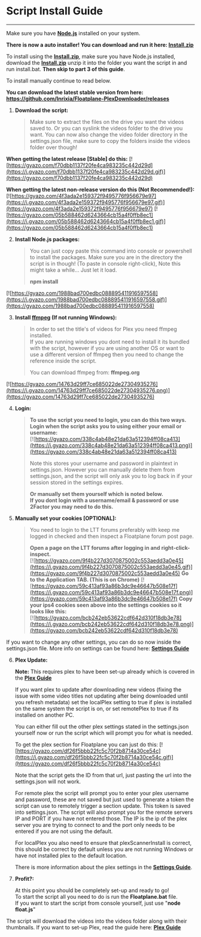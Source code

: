 # Script Install Guide
---
Make sure you have **[Node.js](https://nodejs.org/en/)** installed on your system.

**There is now a auto installer! You can download and run it here: [Install.zip](https://raw.githubusercontent.com/Inrixia/Floatplane-Downloader/master/releases/Install.zip)**

To install using the **[Install.zip](https://raw.githubusercontent.com/Inrixia/Floatplane-Downloader/master/releases/Install.zip)**, make sure you have Node.js installed, download the **[Install.zip](https://raw.githubusercontent.com/Inrixia/Floatplane-Downloader/master/releases/Install.zip)** unzip it into the folder you want the script in and run install.bat. **Then skip to part 3 of this guide**.

To install manually continue to read below.

**You can download the latest stable version from here: https://github.com/Inrixia/Floatplane-PlexDownloader/releases**

1. **Download the script:**

   >Make sure to extract the files on the drive you want the videos saved to. Or you can syslink the videos folder to the drive you want. You can now also change the video folder directory in the settings.json file, make sure to copy the folders inside the videos folder over though!
   
**When getting the latest release [Stable] do this:**
[![https://gyazo.com/f70dbb1137f20fe4ca983235c442d29d](https://i.gyazo.com/f70dbb1137f20fe4ca983235c442d29d.gif)](https://gyazo.com/f70dbb1137f20fe4ca983235c442d29d)

**When getting the latest non-release version do this (Not Recommended!):**
[![https://gyazo.com/4f3ada2e159372f9495776f956679e97](https://i.gyazo.com/4f3ada2e159372f9495776f956679e97.gif)](https://gyazo.com/4f3ada2e159372f9495776f956679e97)
[![https://gyazo.com/05b588462d6243664cb15a4f0ffb8ec1](https://i.gyazo.com/05b588462d6243664cb15a4f0ffb8ec1.gif)](https://gyazo.com/05b588462d6243664cb15a4f0ffb8ec1)

2. **Install Node.js packages:**

   >You can just copy paste this command into console or powershell to install the packages. Make sure you are in the directory the script is in though! (To paste in console right-click), Note this might take a while... Just let it load.
   >
   >**npm install**

[![https://gyazo.com/1988bad700edbc088895411916597558](https://i.gyazo.com/1988bad700edbc088895411916597558.gif)](https://gyazo.com/1988bad700edbc088895411916597558)

3. **Install [ffmpeg](ffmpeg.org) (If not running Windows):**

   >In order to set the title's of videos for Plex you need ffmpeg installed.  
   >If you are running windows you dont need to install it its bundled with the script, however if you are using another OS or want to use a different version of ffmpeg then you need to change the reference inside the script.
   >
   >You can download ffmpeg from: **ffmpeg.org**

[![https://gyazo.com/14763d29ff7ce685022de27304935276](https://i.gyazo.com/14763d29ff7ce685022de27304935276.png)](https://gyazo.com/14763d29ff7ce685022de27304935276)

4. **Login:**
   >**To use the script you need to login, you can do this two ways.**
   >**Login when the script asks you to using either your email or username:**  
   [![https://gyazo.com/338c4ab48e21da63a512394ff08ca413](https://i.gyazo.com/338c4ab48e21da63a512394ff08ca413.png)](https://gyazo.com/338c4ab48e21da63a512394ff08ca413)
   >
   >Note this stores your username and password in plaintext in settings.json. However you can manually delete them from settings.json, and the script will only ask you to log back in if your session stored in the settings expires.
   >
   >**Or manually set them yourself which is noted below.**  
   >**If you dont login with a username/email & password or use 2Factor you may need to do this.**
5. **Manually set your cookies [OPTIONAL]:**

   >You need to login to the LTT forums preferably with keep me logged in checked and then inspect a Floatplane forum post page.  
   >
   >**Open a page on the LTT forums after logging in and right-click-inspect.**  
[![https://gyazo.com/9f4b227d3070875002c553aedd3a0e45](https://i.gyazo.com/9f4b227d3070875002c553aedd3a0e45.gif)](https://gyazo.com/9f4b227d3070875002c553aedd3a0e45)
**Go to the Application TAB. (This is on Chrome)**
[![https://gyazo.com/59c413af93a86b3dc9e46647b508e17f](https://i.gyazo.com/59c413af93a86b3dc9e46647b508e17f.png)](https://gyazo.com/59c413af93a86b3dc9e46647b508e17f)
**Copy your ips4 cookies seen above into the settings cookies so it looks like this:**  
[![https://gyazo.com/bcb242eb53622cdf642d310f18db3e78](https://i.gyazo.com/bcb242eb53622cdf642d310f18db3e78.png)](https://gyazo.com/bcb242eb53622cdf642d310f18db3e78)

If you want to change any other settings, you can do so now inside the settings.json file. More info on settings can be found here: **[Settings Guide](https://github.com/Inrixia/Floatplane-PlexDownloader/blob/master/wiki/settings.md)**

6. **Plex Update:**

   **Note:** This requires plex to have been set-up already which is covered in the **[Plex Guide](https://github.com/Inrixia/Floatplane-PlexDownloader/blob/master/wiki/plex.md)**

   If you want plex to update after downloading new videos (fixing the issue with some video titles not updating after being downloaded until you refresh metadata) set the localPlex setting to true if plex is installed on the same system the script is on, or set remotePlex to true if its installed on another PC.
   
   You can either fill out the other plex settings stated in the settings.json yourself now or run the script which will prompt you for what is needed.
   
   To get the plex section for Floatplane you can just do this:
   [![https://gyazo.com/df26f5bbb22fc5c70f2b8714a30ce54c](https://i.gyazo.com/df26f5bbb22fc5c70f2b8714a30ce54c.gif)](https://gyazo.com/df26f5bbb22fc5c70f2b8714a30ce54c)
   
   Note that the script gets the ID from that url, just pasting the url into the settings.json will not work.
   
   For remote plex the script will prompt you to enter your plex username and password, these are not saved but just used to generate a token the script can use to remotely trigger a section update. This token is saved into settings.json. The script will also prompt you for the remote servers IP and PORT if you have not entered those. The IP is the ip of the plex server you are trying to connect to and the port only needs to be entered if you are not using the default.
   
   For localPlex you also need to ensure that plexScannerInstall is correct, this should be correct by default unless you are not running Windows or have not installed plex to the default location.
   
   There is more information about the plex settings in the **[Settings Guide](https://github.com/Inrixia/Floatplane-PlexDownloader/blob/master/wiki/settings.md)**.

7. **Profit?:**

   At this point you should be completely set-up and ready to go!  
   To start the script all you need to do is run the **Floatplane.bat** file.  
   If you want to start the script from console yourself, just use "**node float.js**"  

The script will download the videos into the videos folder along with their thumbnails. If you want to set-up Plex, read the guide here: **[Plex Guide](https://github.com/Inrixia/Floatplane-PlexDownloader/blob/master/wiki/plex.md)**
